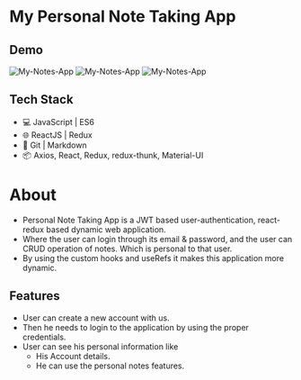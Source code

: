 
# My Personal Note Taking App

## Demo
![My-Notes-App](https://user-images.githubusercontent.com/100915096/159106606-f5d07c3b-56fc-4e5d-9fd8-529f582a32db.png)
![My-Notes-App](https://user-images.githubusercontent.com/100915096/159106608-76d9dd9e-35a3-426b-9a9f-b9c314855983.png)
![My-Notes-App](https://user-images.githubusercontent.com/100915096/159106610-dffebc1a-bc72-40e5-877d-81e104629083.png)


## Tech Stack

- 💻 JavaScript | ES6
- 🌐 ReactJS | Redux
- 🔧 Git | Markdown
- 📦 Axios, React, Redux, redux-thunk, Material-UI
# About

- Personal Note Taking App is a JWT based user-authentication, react-redux based dynamic web application.
- Where the user can login through its email & password, and the user can CRUD operation of notes. Which is personal to that user.
- By using the custom hooks and useRefs it makes this application more dynamic.
## Features

- User can create a new account with us.
- Then he needs to login to the application by using the proper credentials.
- User can see his personal information like
    - His Account details.
    - He can use the personal notes features.
